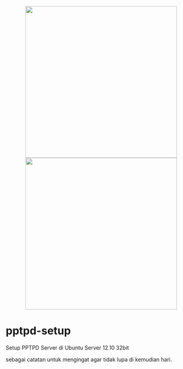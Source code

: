 <p align="center">
  <img src="https://github.com/YogaSakti/TemplateGithub/raw/master/img/github.png" width="400px">
  <img src="https://camo.githubusercontent.com/ece04e9e6d8e7370a88024f41d544915e01ce71b5457326c08349cc282ccf2d4/68747470733a2f2f6d65646961332e67697068792e636f6d2f6d656469612f6c6e377a32655772696951416c6c6656636e2f323030772e77656270" width="400px">
  
</p>


pptpd-setup
===========

Setup PPTPD Server di Ubuntu Server 12.10 32bit


sebagai catatan untuk mengingat agar tidak lupa di kemudian hari.

